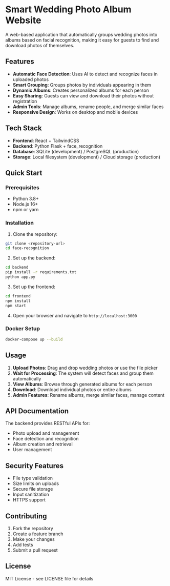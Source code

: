 # Smart Wedding Photo Album Website

A web-based application that automatically groups wedding photos into albums based on facial recognition, making it easy for guests to find and download photos of themselves.

## Features

- **Automatic Face Detection**: Uses AI to detect and recognize faces in uploaded photos
- **Smart Grouping**: Groups photos by individuals appearing in them
- **Dynamic Albums**: Creates personalized albums for each person
- **Easy Sharing**: Guests can view and download their photos without registration
- **Admin Tools**: Manage albums, rename people, and merge similar faces
- **Responsive Design**: Works on desktop and mobile devices

## Tech Stack

- **Frontend**: React + TailwindCSS
- **Backend**: Python Flask + face_recognition
- **Database**: SQLite (development) / PostgreSQL (production)
- **Storage**: Local filesystem (development) / Cloud storage (production)

## Quick Start

### Prerequisites

- Python 3.8+
- Node.js 16+
- npm or yarn

### Installation

1. Clone the repository:
```bash
git clone <repository-url>
cd face-recognition
```

2. Set up the backend:
```bash
cd backend
pip install -r requirements.txt
python app.py
```

3. Set up the frontend:
```bash
cd frontend
npm install
npm start
```

4. Open your browser and navigate to `http://localhost:3000`

### Docker Setup

```bash
docker-compose up --build
```

## Usage

1. **Upload Photos**: Drag and drop wedding photos or use the file picker
2. **Wait for Processing**: The system will detect faces and group them automatically
3. **View Albums**: Browse through generated albums for each person
4. **Download**: Download individual photos or entire albums
5. **Admin Features**: Rename albums, merge similar faces, manage content

## API Documentation

The backend provides RESTful APIs for:
- Photo upload and management
- Face detection and recognition
- Album creation and retrieval
- User management

## Security Features

- File type validation
- Size limits on uploads
- Secure file storage
- Input sanitization
- HTTPS support

## Contributing

1. Fork the repository
2. Create a feature branch
3. Make your changes
4. Add tests
5. Submit a pull request

## License

MIT License - see LICENSE file for details